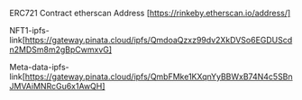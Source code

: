 
ERC721 Contract etherscan Address [https://rinkeby.etherscan.io/address/]

NFT1-ipfs-link[https://gateway.pinata.cloud/ipfs/QmdoaQzxz99dv2XkDVSo6EGDUScdn2MDSm8m2gBpCwmxvG]

Meta-data-ipfs-link[https://gateway.pinata.cloud/ipfs/QmbFMke1KXqnYyBBWxB74N4c5SBnJMVAiMNRcGu6x1AwQH]
